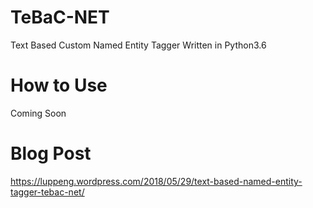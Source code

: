 # TeBaC-NET 
Text Based Custom Named Entity Tagger
Written in Python3.6

# How to Use
Coming Soon

# Blog Post
https://luppeng.wordpress.com/2018/05/29/text-based-named-entity-tagger-tebac-net/
